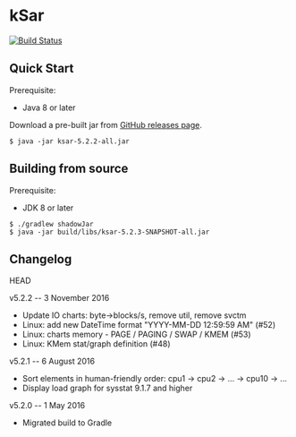 kSar
====

[![Build Status](https://travis-ci.org/vlsi/ksar.svg?branch=master)](https://travis-ci.org/vlsi/ksar)

Quick Start
-----------

Prerequisite:

- Java 8 or later

Download a pre-built jar from [GitHub releases page](https://github.com/vlsi/ksar/releases).

```
$ java -jar ksar-5.2.2-all.jar
```

Building from source
--------------------

Prerequisite:

- JDK 8 or later

```
$ ./gradlew shadowJar
$ java -jar build/libs/ksar-5.2.3-SNAPSHOT-all.jar
```

Changelog
---------

HEAD

v5.2.2 -- 3 November 2016
* Update IO charts: byte->blocks/s, remove util, remove svctm
* Linux: add new DateTime format "YYYY-MM-DD 12:59:59 AM" (#52)
* Linux: charts memory - PAGE / PAGING / SWAP / KMEM (#53)
* Linux: KMem stat/graph definition (#48)

v5.2.1 -- 6 August 2016
* Sort elements in human-friendly order: cpu1 -> cpu2 -> ... -> cpu10 -> ...
* Display load graph for sysstat 9.1.7 and higher

v5.2.0 -- 1 May 2016
* Migrated build to Gradle
